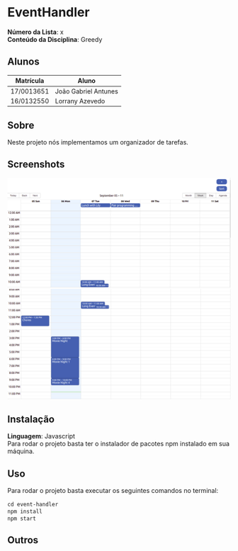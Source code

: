 # EventHandler

**Número da Lista**: x<br>
**Conteúdo da Disciplina**: Greedy<br>

## Alunos
|Matrícula | Aluno |
| -- | -- |
| 17/0013651  |  João Gabriel Antunes |
| 16/0132550  |  Lorrany Azevedo |

## Sobre 
Neste projeto nós implementamos um organizador de tarefas.

## Screenshots
![alt text](./image1.jpg)
![alt text](./image2.jpg)

## Instalação 
**Linguagem**: Javascript<br>
Para rodar o projeto basta ter o instalador de pacotes npm instalado em sua máquina.

## Uso 
Para rodar o projeto basta executar os seguintes comandos no terminal:

```console
cd event-handler 
npm install
npm start
```

## Outros 

